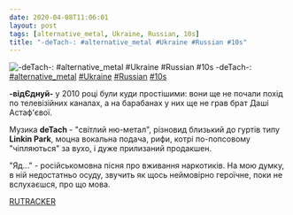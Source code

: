 ```yaml
---
date: 2020-04-08T11:06:01
layout: post
tags: [alternative_metal, Ukraine, Russian, 10s]
title: "-deTach-: #alternative_metal #Ukraine #Russian #10s"
---
```

![-deTach-: #alternative_metal #Ukraine #Russian #10s](/assets/photos/photo_939@08-04-2020_11-06-01.jpg)
-deTach-: [#alternative_metal](/tags/#alternative_metal) [#Ukraine](/tags/#Ukraine) [#Russian](/tags/#Russian) [#10s](/tags/#10s)

**-відЄднуй-** у 2010 році були куди простішими: вони ще не почали похід по телевізійних каналах, а на барабанах у них ще не грав брат Даші Астаф&#39;євої.

Музика **deTach** - &quot;світлий ню-метал&quot;, різновид близький до гуртів типу **Linkin Park**, моцна вокальна подача, рифи, котрі по-попсовому &quot;чіпляються&quot; за вухо, і дуже прилизаний продакшен.

&quot;Яд...&quot; - російськомовна пісня про вживання наркотиків. На мою думку, в ній недостатньо осуду, звучить як щось неймовірно героїчне, поки не вслухаєшся, про що мова.

[RUTRACKER](https://rutracker.org/forum/viewtopic.php?t=4245152)